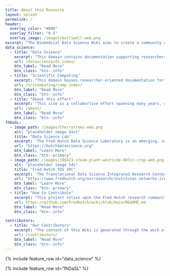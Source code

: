 ```yaml
---
title: About this Resource
layout: splash
permalink: /
header:
  overlay_color: "#000"
  overlay_filter: "0.5"
  overlay_image: /images/multiwell-web.png
excerpt: "The Biomedical Data Science Wiki aims to create a community curated knowledgebase for biomedical data science and research computing including guidance on policies, resources and tools supporting data intensive research by researchers at the Fred Hutch and beyond."
data_science:
  - title: "Data Science"
    excerpt: "This domain contains documentation supporting researchers using biomedical data at Fred Hutch and beyond."
    url: /datascience/ds_index/
    btn_label: "Read More"
    btn_class: "btn--info"
  - title: "Scientific Computing"
    excerpt: "This domain houses researcher-oriented documentation for high performance computing and data management tools supported by Fred Hutch Center Research IT and Scientific Computing."
    url: /scicomputing/comp_index/
    btn_label: "Read More"
    btn_class: "btn--info"
  - title: "About this effort"
    excerpt: "This site is a collabortive effort spanning many years, contributing groups, and individual contributors.  As always, we aim to make data science and computing knowledge and expertise more accessible at Fred Hutch and beyond."
    url: /about/
    btn_label: "Read More"
    btn_class: "btn--info"
fhDaSL:
  - image_path: /images/Cherrytrees-web.png
    alt: "placeholder image dasl"
    title: "Data Science Lab"
    excerpt: 'The Fred Hutch Data Science Laboratory is an emerging, collaborative effort at the Fred Hutch which provides a variety of training, community and consulting support for data science related topics.'
    url: "https://hutchdatascience.org"
    btn_label: "Learn More"
    btn_class: "btn--primary"
  - image_path: /images/190423-steam-plant-westside-007cc-crop-web.png
    alt: "placeholder image tds"
    title: "Fred Hutch TDS IRC"
    excerpt: 'The Translational Data Science Integrated Research Center, established in 2018, facilitates collaboration between Fred Hutch researchers, data scientists and technology partners such as Amazon and Microsoft, with the goal of ensuring that our investigators can benefit from the latest data science techniques in their quest for new discoveries.'
    url: "https://www.fredhutch.org/en/research/institutes-networks-ircs/translational-data-science-integrated-research-center.html"
    btn_label: "Learn More"
    btn_class: "btn--primary"
  - title: "How to Contribute"
    excerpt: "This project relies upon the Fred Hutch research community itself to improve, review, expand and evolve over time. The content spans a wide range of research realms and thus we welcome contributions from a similarly wide range of researchers and staff. Find more information on how to contribute here."      
    url: https://github.com/FredHutch/wiki/blob/main/README.md
    btn_label: "Read More"
    btn_class: "btn--info"

contributors:
  - title: "Our Contributors"
    excerpt: "The content of this Wiki is generated through the work of researcher and staff content providers, novice and expert reviews, and valuable editing input. Find out more about who has made this site what it is here."
    url: /contributors/
    btn_label: "Read More"
    btn_class: "btn--info"
---
```



{% include feature_row id="data_science" %}


{% include feature_row id="fhDaSL" %}


